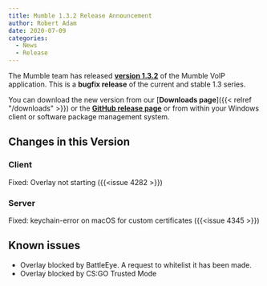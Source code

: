```yaml
---
title: Mumble 1.3.2 Release Announcement
author: Robert Adam
date: 2020-07-09
categories:
  - News
  - Release
---
```

The Mumble team has released [**version 1.3.2**](https://github.com/mumble-voip/mumble/releases/tag/1.3.2) of the Mumble VoIP application. This is a
**bugfix release** of the current and stable 1.3 series.

You can download the new version from our [**Downloads page**]({{< relref "/downloads" >}}) or the
[**GitHub release page**](https://github.com/mumble-voip/mumble/releases/tag/1.3.2) or from within your Windows client or software package management
system.

<!--more-->

## Changes in this Version

### Client

Fixed: Overlay not starting ({{<issue 4282 >}})

### Server

Fixed: keychain-error on macOS for custom certificates ({{<issue 4345 >}})


## Known issues

- Overlay blocked by BattleEye. A request to whitelist it has been made.
- Overlay blocked by CS:GO Trusted Mode

